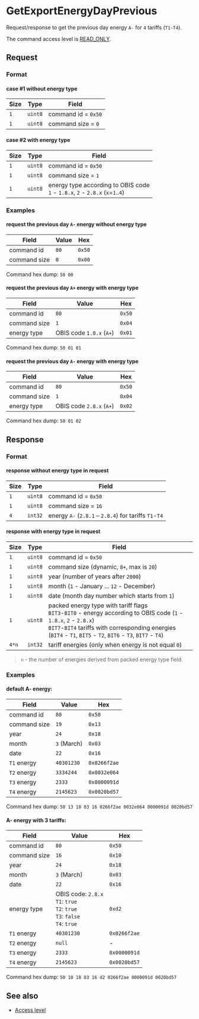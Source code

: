 # GetExportEnergyDayPrevious

Request/response to get the previous day energy `A-` for `4` tariffs (`T1-T4`).

The command access level is [READ_ONLY](../basics.md#command-access-level).


## Request

### Format

#### case #1 without energy type

| Size | Type    | Field               |
| ---- | ------- | ------------------- |
| `1`  | `uint8` | command id = `0x50` |
| `1`  | `uint8` | command size = `0`  |

#### case #2 with energy type

| Size | Type    | Field                                                                                         |
| ---- | ------- | --------------------------------------------------------------------------------------------- |
| `1`  | `uint8` | command id = `0x50`                                                                           |
| `1`  | `uint8` | command size = `1`                                                                            |
| `1`  | `uint8` | energy type according to OBIS code <br/> `1` - `1.8.x`, `2` - `2.8.x` (`x`=`1`..`4`) |

### Examples

#### request the previous day `A-` energy without energy type

| Field        | Value | Hex    |
| ------------ | ----- | ------ |
| command id   | `80`  | `0x50` |
| command size | `0`   | `0x00` |

Command hex dump: `50 00`

#### request the previous day `A+` energy with energy type

| Field        | Value                    | Hex    |
| ------------ | ------------------------ | ------ |
| command id   | `80`                     | `0x50` |
| command size | `1`                      | `0x04` |
| energy type  | OBIS code `1.8.x` (`A+`) | `0x01` |

Command hex dump: `50 01 01`

#### request the previous day `A-` energy with energy type

| Field        | Value                    | Hex    |
| ------------ | ------------------------ | ------ |
| command id   | `80`                     | `0x50` |
| command size | `1`                      | `0x04` |
| energy type  | OBIS code `2.8.x` (`A+`) | `0x02` |

Command hex dump: `50 01 02`


## Response

### Format

#### response without energy type in request

| Size | Type    | Field                                                 |
| ---- | ------- | ----------------------------------------------------- |
| `1`  | `uint8` | command id = `0x50`                                   |
| `1`  | `uint8` | command size = `16`                                   |
| `4`  | `int32` | energy `A-` (`2.8.1` – `2.8.4`) for tariffs `T1`-`T4` |

#### response with energy type in request

| Size  | Type    | Field                                                                                                                                                                                                                                        |
| ----- | ------- | -------------------------------------------------------------------------------------------------------------------------------------------------------------------------------------------------------------------------------------------- |
| `1`   | `uint8` | command id = `0x50`                                                                                                                                                                                                                          |
| `1`   | `uint8` | command size (dynamic, `8+`, max is `20`)                                                                                                                                                                                                    |
| `1`   | `uint8` | year (number of years after `2000`)                                                                                                                                                                                                          |
| `1`   | `uint8` | month (`1` - January ... `12` - December)                                                                                                                                                                                                    |
| `1`   | `uint8` | date (month day number which starts from `1`)                                                                                                                                                                                                |
| `1`   | `uint8` | packed energy type with tariff flags <br/> `BIT3`-`BIT0` - energy according to OBIS code (`1` - `1.8.x`, `2` - `2.8.x`) <br/> `BIT7`-`BIT4` tariffs with corresponding energies (`BIT4` - `T1`, `BIT5` - `T2`, `BIT6` - `T3`, `BIT7` - `T4`) |
| `4*n` | `int32` | tariff energies (only when energy is not equal `0`)                                                                                                                                                                                          |

> `n` - the number of energies derived from packed energy type field.

### Examples

#### default A- energy:

| Field        | Value       | Hex          |
| ------------ | ----------- | ------------ |
| command id   | `80`        | `0x50`       |
| command size | `19`        | `0x13`       |
| year         | `24`        | `0x18`       |
| month        | `3` (March) | `0x03`       |
| date         | `22`        | `0x16`       |
| `T1` energy  | `40301230`  | `0x0266f2ae` |
| `T2` energy  | `3334244`   | `0x0032e064` |
| `T3` energy  | `2333`      | `0x0000091d` |
| `T4` energy  | `2145623`   | `0x0020bd57` |

Command hex dump: `50 13 18 03 16 0266f2ae 0032e064 0000091d 0020bd57`

#### A- energy with 3 tariffs:

| Field        | Value                                                                               | Hex          |
| ------------ | ----------------------------------------------------------------------------------- | ------------ |
| command id   | `80`                                                                                | `0x50`       |
| command size | `16`                                                                                | `0x10`       |
| year         | `24`                                                                                | `0x18`       |
| month        | `3` (March)                                                                         | `0x03`       |
| date         | `22`                                                                                | `0x16`       |
| energy type  | OBIS code: `2.8.x`<br>`T1`: `true`<br>`T2`: `true`<br>`T3`: `false`<br>`T4`: `true` | `0xd2`       |
| `T1` energy  | `40301230`                                                                          | `0x0266f2ae` |
| `T2` energy  | `null`                                                                              | -            |
| `T3` energy  | `2333`                                                                              | `0x0000091d` |
| `T4` energy  | `2145623`                                                                           | `0x0020bd57` |

Command hex dump: `50 10 18 03 16 d2 0266f2ae 0000091d 0020bd57`


## See also

* [Access level](../basics.md#command-access-level)

